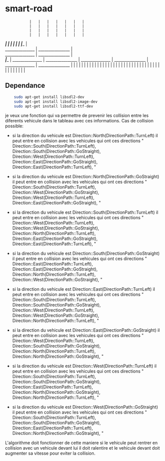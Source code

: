 # smart-road
               |   |   |   |   |   |   |
               |   |   |   |   |   |   |
               |   |   |   |   |   |   |
               |   |   |   |   |   |   |
_______________|   |   |   |   |   |   |________________
                           |               
_______________            |            ________________
                           |               
_______________            |            ________________
                           |               
___________________________|____________________________
                           |
_______________            |            ________________
                           |
_______________            |            ________________
                           |
_______________            |            ________________
               |   |   |   |   |   |   |
               |   |   |   |   |   |   |
               |   |   |   |   |   |   |
               |   |   |   |   |   |   |
               |   |   |   |   |   |   |
               |   |   |   |   |   |   |


## Dependance
```bash
    sudo apt-get install libsdl2-dev
    sudo apt-get install libsdl2-image-dev
    sudo apt-get install libsdl2-ttf-dev
```

je veux une fonction qui va permettre  de prevenir les collision entre les diferents vehicule dans le tableau avec ces informations.
Cas de collision possible:
- si la direction du vehicule est Direction::North(DirectionPath::TurnLeft) il peut entre en collision avec les vehicules qui ont ces directions
"
Direction::South(DirectionPath::TurnLeft),
Direction::South(DirectionPath::GoStraight),
Direction::West(DirectionPath::TurnLeft),
Direction::East(DirectionPath::GoStraight),
Direction::East(DirectionPath::TurnLeft),
"
- si la direction du vehicule est Direction::North(DirectionPath::GoStraight) il peut entre en collision avec les vehicules qui ont ces directions
"
Direction::South(DirectionPath::TurnLeft),
Direction::West(DirectionPath::GoStraight),
Direction::West(DirectionPath::TurnLeft),
Direction::East(DirectionPath::GoStraight),
"

- si la direction du vehicule est Direction::South(DirectionPath::TurnLeft) il peut entre en collision avec les vehicules qui ont ces directions
"
Direction::West(DirectionPath::TurnLeft),
Direction::West(DirectionPath::GoStraight),
Direction::North(DirectionPath::TurnLeft),
Direction::East(DirectionPath::GoStraight),
Direction::East(DirectionPath::TurnLeft),
"

- si la direction du vehicule est Direction::South(DirectionPath::GoStraight) il peut entre en collision avec les vehicules qui ont ces directions
"
Direction::East(DirectionPath::TurnLeft),
Direction::East(DirectionPath::GoStraight),
Direction::North(DirectionPath::TurnLeft),
Direction::West(DirectionPath::GoStraight),
"

- si la direction du vehicule est Direction::East(DirectionPath::TurnLeft) il peut entre en collision avec les vehicules qui ont ces directions
"
Direction::South(DirectionPath::TurnLeft),
Direction::South(DirectionPath::GoStraight),
Direction::West(DirectionPath::TurnLeft),
Direction::West(DirectionPath::GoStraight),
Direction::North(DirectionPath::TurnLeft),
"

- si la direction du vehicule est Direction::East(DirectionPath::GoStraight) il peut entre en collision avec les vehicules qui ont ces directions
"
Direction::West(DirectionPath::TurnLeft),
Direction::South(DirectionPath::GoStraight),
Direction::North(DirectionPath::TurnLeft),
Direction::North(DirectionPath::GoStraight),
"

- si la direction du vehicule est Direction::West(DirectionPath::TurnLeft) il peut entre en collision avec les vehicules qui ont ces directions
"
Direction::South(DirectionPath::TurnLeft),
Direction::South(DirectionPath::GoStraight),
Direction::East(DirectionPath::TurnLeft),
Direction::North(DirectionPath::GoStraight),
Direction::North(DirectionPath::TurnLeft),
"

- si la direction du vehicule est Direction::West(DirectionPath::GoStraight) il peut entre en collision avec les vehicules qui ont ces directions
"
Direction::South(DirectionPath::TurnLeft),
Direction::South(DirectionPath::GoStraight),
Direction::East(DirectionPath::TurnLeft),
Direction::North(DirectionPath::GoStraight),
"

L'algorithme doit fonctionner de cette maniere si le vehicule peut rentrer en collision avec un vehicule devant lui il doit ralentire et le vehicule devant doit augmenter sa vitesse pour eviter la collision.